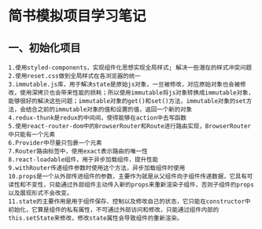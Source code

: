 # 简书模拟项目学习笔记
## 一、初始化项目
    1.使用styled-components，实现组件化思想实现全局样式; 解决一些潜在的样式冲突问题
    2.使用reset.css做到全局样式在各浏览器的统一
    3.immutable.js库，用于解决state是原始js对象，一旦被修改，对应原始对象也会被修改，使用深拷贝也会带来性能的损耗；所以使用immutable将js对象转换成immutable对象，能够很好的解决这些问题；immutable对象的get()和set()方法，immutable对象的set方法，会结合之前的immutable对象的值和设置的值，返回一个新的对象
    4.redux-thunk是redux的中间间，使得能够在action中去写函数
    5.使用react-router-dom中的BrowserRouter和Route进行路由实现，BrowserRouter中只能有一个元素
    6.Provider中尽量只包裹一个元素
    7.Router路由标签中，使用exact表示路由的唯一性
    8.react-loadable组件，用于异步加载组件，提升性能
    9.withRouter传递组件参数时使用这个方法，异步加载组件时使用
    10.props是一个从外部传进组件的参数，主要作为就是从父组件向子组件传递数据，它具有可读性和不变性，只能通过外部组件主动传入新的props来重新渲染子组件，否则子组件的props以及展现形式不会改变。
    11.state的主要作用是用于组件保存、控制以及修改自己的状态，它只能在constructor中初始化，它算是组件的私有属性，不可通过外部访问和修改，只能通过组件内部的this.setState来修改，修改state属性会导致组件的重新渲染。
